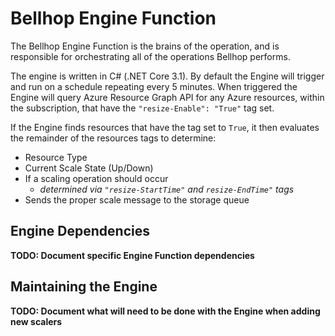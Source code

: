 # Bellhop Engine Function
The Bellhop Engine Function is the brains of the operation, and is responsible for orchestrating all of the operations Bellhop performs. 

The engine is written in C# (.NET Core 3.1). By default the Engine will trigger and run on a schedule repeating every 5 minutes. When triggered the Engine will query Azure Resource Graph API for any Azure resources, within the subscription, that have the `"resize-Enable": "True"` tag set. 

If the Engine finds resources that have the tag set to `True`, it then evaluates the remainder of the resources tags to determine:
- Resource Type
- Current Scale State (Up/Down)
- If a scaling operation should occur
    - _determined via `"resize-StartTime"` and `resize-EndTime"` tags_ 
- Sends the proper scale message to the storage queue


## Engine Dependencies
**TODO: Document specific Engine Function dependencies**


## Maintaining the Engine
**TODO: Document what will need to be done with the Engine when adding new scalers**
